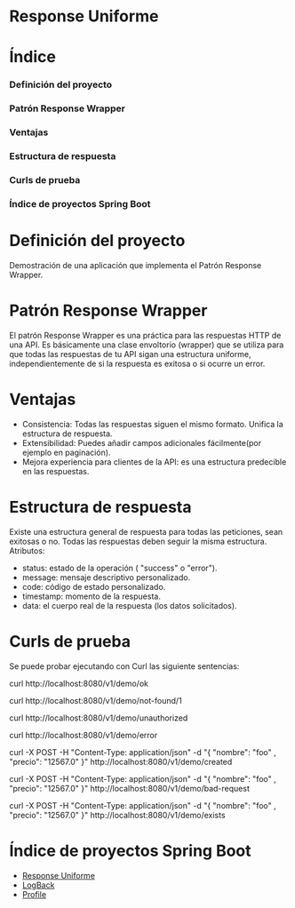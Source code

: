# **Response Uniforme**

# Índice
### Definición del proyecto
### Patrón Response Wrapper
### Ventajas
### Estructura de respuesta
### Curls de prueba
### Índice de proyectos Spring Boot

#  **Definición del proyecto**

Demostración de una aplicación que implementa el Patrón Response Wrapper.

#  **Patrón Response Wrapper**

El patrón Response Wrapper es una práctica para las respuestas HTTP de una API. 
Es básicamente una clase envoltorio (wrapper) que se utiliza para que todas las respuestas de tu API sigan una estructura uniforme, independientemente de si la respuesta es exitosa o si ocurre un error.

#  **Ventajas**

- Consistencia: Todas las respuestas siguen el mismo formato. Unifica la estructura de respuesta.
- Extensibilidad: Puedes añadir campos adicionales fácilmente(por ejemplo en paginación).
- Mejora experiencia para clientes de la API: es una estructura predecible en las respuestas.

 
#  **Estructura de respuesta**

Existe una estructura general de respuesta para todas las peticiones, sean exitosas o no.
Todas las respuestas deben seguir la misma estructura.
Atributos:
- status: estado de la operación ( "success" o "error").
- message: mensaje descriptivo personalizado.
- code: código de estado personalizado.
- timestamp: momento de la respuesta.
- data: el cuerpo real de la respuesta (los datos solicitados).

#  **Curls de prueba**

Se puede probar ejecutando con Curl las siguiente sentencias:


curl http://localhost:8080/v1/demo/ok


curl http://localhost:8080/v1/demo/not-found/1


curl http://localhost:8080/v1/demo/unauthorized


curl http://localhost:8080/v1/demo/error



curl -X POST -H "Content-Type: application/json" -d "{ \"nombre\": \"foo\" , \"precio\": \"12567.0\" }" http://localhost:8080/v1/demo/created




curl -X POST -H "Content-Type: application/json" -d "{ \"nombre\": \"foo\" , \"precio\": \"12567.0\" }" http://localhost:8080/v1/demo/bad-request



curl -X POST -H "Content-Type: application/json" -d "{ \"nombre\": \"foo\" , \"precio\": \"12567.0\" }" http://localhost:8080/v1/demo/exists


# Índice de proyectos Spring Boot
- [Response Uniforme](https://github.com/pabloEmanuelIgoldi/Spring-Boot-Response-Wrapper)
- [LogBack](https://github.com/pabloEmanuelIgoldi/Spring-Boot-Logback)
- [Profile](https://github.com/pabloEmanuelIgoldi/Spring-Boot-Profile)
